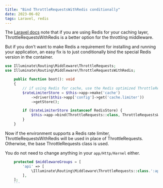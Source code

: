 ```yaml
---
title: "Bind ThrottleRequestsWithRedis conditionally"
date: 2023-06-02
tags: Laravel, redis
---
```


The [Laravel docs](https://laravel.com/docs/10.x/routing#throttling-with-redis) note that if you are using Redis for your caching layer, ThrottleRequestsWithRedis is a better option for the throttling middleware.

But if you don't want to make Redis a requirement for installing and running your application, an easy fix is to just conditionally bind the special Redis version in the container.

```php
use Illuminate\Routing\Middleware\ThrottleRequests;
use Illuminate\Routing\Middleware\ThrottleRequestsWithRedis;

    public function boot(): void
    {
        // if using Redis for cache, use the Redis optimized ThrottleRequests middleware
        $rateLimiterStore = $this->app->make('cache')
            ->driver($this->app['config']->get('cache.limiter'))
            ->getStore();

        if ($rateLimiterStore instanceof RedisStore) {
            $this->app->bind(ThrottleRequests::class, ThrottleRequestsWithRedis::class);
        }
    }
```

Now if the environment supports a Redis rate limiter, ThrottleRequestsWithRedis will be used in place of ThrottleRequests. Otherwise, the base ThrottleRequests class is used.

You do not need to change anything in your `app/Http/Kernel` either.

```php
    protected $middlewareGroups = [
        'api' => [
            \Illuminate\Routing\Middleware\ThrottleRequests::class.':api', // <-- will use ThrottleRequestsWithRedis instead
        ],
    ];
    ```
